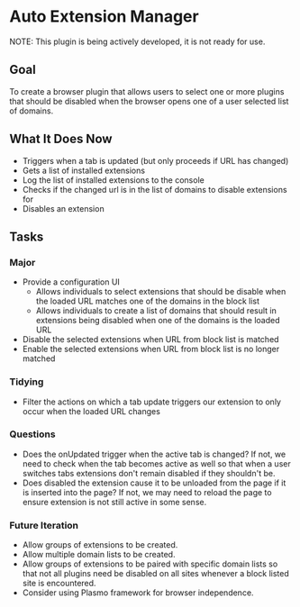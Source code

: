 # Auto Extension Manager

NOTE: This plugin is being actively developed, it is not ready for use.

## Goal

To create a browser plugin that allows users to select one or more plugins that should be disabled when the browser opens one of a user selected list of domains.

## What It Does Now
- Triggers when a tab is updated (but only proceeds if URL has changed)
- Gets a list of installed extensions
- Log the list of installed extensions to the console
- Checks if the changed url is in the list of domains to disable extensions for
- Disables an extension

## Tasks

### Major
- Provide a configuration UI
    - Allows individuals to select extensions that should be disable when the loaded URL matches one of the domains in the block list
    - Allows individuals to create a list of domains that should result in extensions being disabled when one of the domains is the loaded URL
- Disable the selected extensions when URL from block list is matched
- Enable the selected extensions when URL from block list is no longer matched

### Tidying
- Filter the actions on which a tab update triggers our extension to only occur when the loaded URL changes

### Questions
- Does the onUpdated trigger when the active tab is changed? If not, we need to check when the tab becomes active as well so that when a user switches tabs extensions don't remain disabled if they shouldn't be.
- Does disabled the extension cause it to be unloaded from the page if it is inserted into the page? If not, we may need to reload the page to ensure extension is not still active in some sense.

### Future Iteration
- Allow groups of extensions to be created.
- Allow multiple domain lists to be created.
- Allow groups of extensions to be paired with specific domain lists so that not all plugins need be disabled on all sites whenever a block listed site is encountered.
- Consider using Plasmo framework for browser independence.